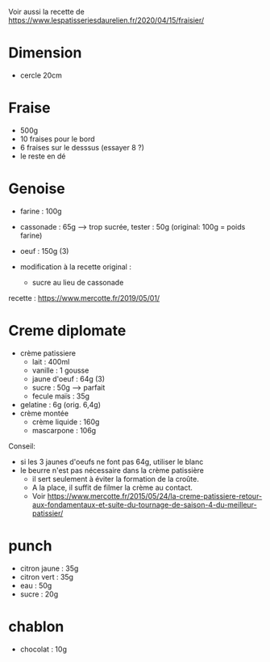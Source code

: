 Voir aussi la recette de https://www.lespatisseriesdaurelien.fr/2020/04/15/fraisier/

# Dimension
- cercle 20cm

# Fraise
- 500g
- 10 fraises pour le bord
- 6 fraises sur le desssus (essayer 8 ?)
- le reste en dé


# Genoise
- farine    :   100g
- cassonade :   65g --> trop sucrée, tester : 50g (original: 100g = poids farine)
- oeuf      :   150g (3)


- modification à la recette original : 
    - sucre au lieu de cassonade

recette : https://www.mercotte.fr/2019/05/01/

# Creme diplomate
- crème patissiere
    - lait          :   400ml
    - vanille       :   1 gousse
    - jaune d'oeuf  :   64g (3) 
    - sucre         :   50g --> parfait 
    - fecule maïs   :   35g
- gelatine          :   6g (orig. 6,4g)
- crème montée
    - crème liquide :   160g
    - mascarpone    :   106g

Conseil:
- si les 3 jaunes d'oeufs ne font pas 64g, utiliser le blanc
- le beurre n'est pas nécessaire dans la crème patissière
    - il sert seulement à éviter la formation de la croûte. 
    - A la place, il suffit de filmer la crème au contact. 
    - Voir https://www.mercotte.fr/2015/05/24/la-creme-patissiere-retour-aux-fondamentaux-et-suite-du-tournage-de-saison-4-du-meilleur-patissier/

# punch
- citron jaune  :   35g
- citron vert   :   35g
- eau           :   50g
- sucre         :   20g

# chablon
- chocolat  :   10g
